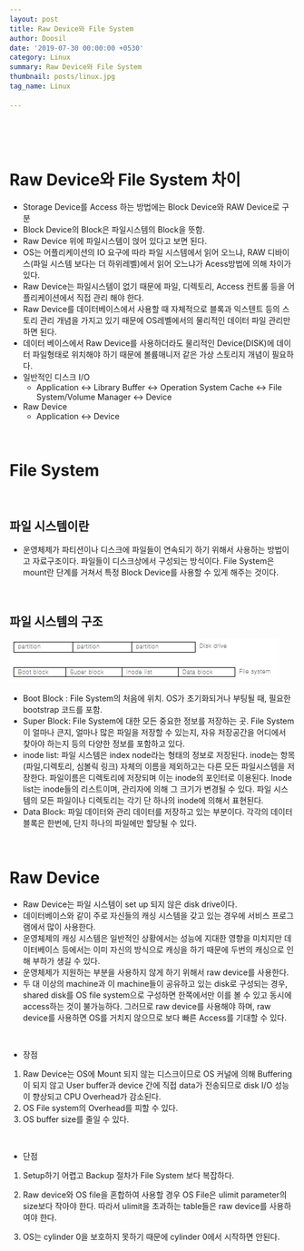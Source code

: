 ```yaml
---
layout: post
title: Raw Device와 File System
author: Doosil
date: '2019-07-30 00:00:00 +0530'
category: Linux 
summary: Raw Device와 File System
thumbnail: posts/linux.jpg
tag_name: Linux

---
```


​    

 <br>



# Raw Device와 File System 차이

- Storage Device를 Access 하는 방법에는 Block Device와 RAW Device로 구분
- Block Device의 Block은 파일시스템의 Block을 뜻함.
- Raw Device 위에 파일시스템이 얹어 있다고 보면 된다.
- OS는 어플리케이션의 IO 요구에 따라 파일 시스템에서 읽어 오느냐, RAW 디바이스(파일 시스템 보다는 더 하위레벨)에서 읽어 오느냐가 Acess방법에 의해 차이가 있다.
- Raw Device는 파일시스템이 없기 때문에 파일, 디렉토리, Access 컨트롤 등을 어플리케이션에서 직접 관리 해야 한다.
- Raw Device를 데이터베이스에서 사용할 때 자체적으로 블록과 익스텐트 등의 스토리 관리 개념을 가지고 있기 때문에 OS레벨에서의 물리적인 데이터 파일 관리만 하면 된다.
- 데이터 베이스에서 Raw Device를 사용하더라도 물리적인 Device(DISK)에 데이터 파일형태로 위치해야 하기 때문에 볼륨매니저 같은 가상 스토리지 개념이 필요하다.
- 일반적인 디스크 I/O
  - Application <-> Library Buffer <-> Operation System Cache <-> File System/Volume Manager <-> Device
- Raw Device 
  - Application <-> Device



 <br>

# File System

 <br>

## 파일 시스템이란

- 운영체제가 파티션이나 디스크에 파일들이 연속되기 하기 위해서 사용하는 방법이고 자료구조이다. 파일들이 디스크상에서 구성되는 방식이다. File System은 mount란 단계를 거쳐서 특정 Block Device를 사용할 수 있게 해주는 것이다.

 <br>

## 파일 시스템의 구조

![](/assets/img/posts/Filesystem.PNG)

- Boot Block : File System의 처음에 위치. OS가 초기화되거나 부팅될 때, 필요한 bootstrap 코드를 포함.
- Super Block: File System에 대한 모든 중요한 정보를 저장하는 곳. File System이 얼마나 큰지, 얼마나 많은 파일을 저장할 수 있는지, 자유 저장공간을 어디에서 찾아야 하는지 등의 다양한 정보를 포함하고 있다.
- inode list: 파일 시스템은 index node라는 형태의 정보로 저장된다. inode는 항목(파일,디렉토리, 심볼릭 링크) 자체의 이름을 제외하고는 다른 모든 파일시스템을 저장한다. 파일이름은 디렉토리에 저장되며 이는 inode의 포인터로 이용된다. Inode list는 inode들의 리스트이며, 관리자에 의해 그 크기가 변경될 수 있다. 파일 시스템의 모든 파일이나 디렉토리는 각기 단 하나의 inode에 의해서 표현된다.
- Data Block: 파일 데이터와 관리 데이터를 저장하고 있는 부분이다. 각각의 데이터 블록은 한번에, 단지 하나의 파일에만 할당될 수 있다.

 <br>



# Raw Device

- Raw Device는 파일 시스템이 set up 되지 않은 disk drive이다. 
- 데이터베이스와 같이 주로 자신들의 캐싱 시스템을 갖고 있는 경우에 서비스 프로그램에서 많이 사용한다.
- 운영체제의 캐싱 시스템은 일반적인 상황에서는 성능에 지대한 영향을 미치지만 데이터베이스 등에서는 이미 자신의 방식으로 캐싱을 하기 때문에 두번의 캐싱으로 인해 부하가 생길 수 있다. 
- 운영체제가 지원하는 부분을 사용하지 않게 하기 위해서 raw device를 사용한다.
- 두 대 이상의 machine과 이 machine들이 공유하고 있는 disk로 구성되는 경우, shared disk를 OS file system으로 구성하면 한쪽에서만 이를 볼 수 있고 동시에 access하는 것이 불가능하다. 그러므로 raw device를 사용해야 하며, raw device를 사용하면 OS를 거치지 않으므로 보다 빠른 Access를 기대할 수 있다.

 <br>

- 장점

1. Raw Device는 OS에 Mount 되지 않는 디스크이므로 OS 커널에 의해 Buffering이 되지 않고 User buffer과 device 간에 직접 data가 전송되므로 disk I/O 성능이 향상되고 CPU Overhead가 감소된다.
2. OS File system의 Overhead를 피할 수 있다.
3. OS buffer size를 줄일 수 있다.

 <br>

- 단점

1. Setup하기 어렵고 Backup 절차가 File System 보다 복잡하다.

2. Raw device와 OS file을 혼합하여 사용할 경우 OS File은 ulimit parameter의 size보다 작아야 한다. 따라서 ulimit을 초과하는 table들은 raw device를 사용하여야 한다.

3. OS는 cylinder 0을 보호하지 못하기 때문에 cylinder 0에서 시작하면 안된다.

   